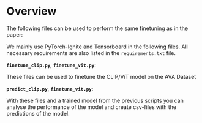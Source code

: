 # Overview

The following files can be used to perform the same finetuning as in the paper:

We mainly use PyTorch-Ignite and Tensorboard in the following files. All necessary requirements are also listed in the `requirements.txt` file.

**`finetune_clip.py`**, **`finetune_vit.py`**:

These files can be used to finetune the CLIP/ViT model on the AVA Dataset

**`predict_clip.py`**, **`finetune_vit.py`**:

With these files and a trained model from the previous scripts you can analyse the performance of the model and create csv-files with the predictions of the model. 